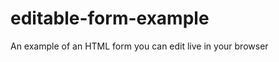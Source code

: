 editable-form-example
=====================

An example of an HTML form you can edit live in your browser
